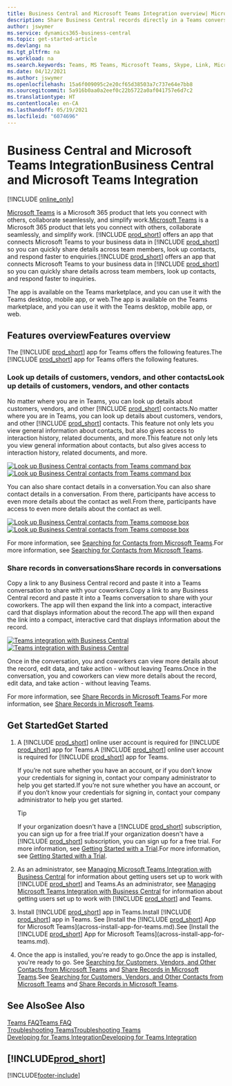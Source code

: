 ```yaml
---
title: Business Central and Microsoft Teams Integration overview| Microsoft Docs
description: Share Business Central records directly in a Teams conversation.
author: jswymer
ms.service: dynamics365-business-central
ms.topic: get-started-article
ms.devlang: na
ms.tgt_pltfrm: na
ms.workload: na
ms.search.keywords: Teams, MS Teams, Microsoft Teams, Skype, Link, Microsoft 365, collaborate, collaboration, teamwork
ms.date: 04/12/2021
ms.author: jswymer
ms.openlocfilehash: 15a6f009095c2e20cf65d38503a7c737e64e7bb8
ms.sourcegitcommit: 5a916b0aa0a2eef0c22b5722a0af041757e6d7c2
ms.translationtype: HT
ms.contentlocale: en-CA
ms.lasthandoff: 05/19/2021
ms.locfileid: "6074696"
---
```

# <a name="business-central-and-microsoft-teams-integration"></a><span data-ttu-id="13db9-103">Business Central and Microsoft Teams Integration</span><span class="sxs-lookup"><span data-stu-id="13db9-103">Business Central and Microsoft Teams Integration</span></span>

[!INCLUDE [online_only](includes/online_only.md)]

<span data-ttu-id="13db9-104">[Microsoft Teams](https://www.microsoft.com/en-us/microsoft-365/microsoft-teams) is a Microsoft 365 product that lets you connect with others, collaborate seamlessly, and simplify work.</span><span class="sxs-lookup"><span data-stu-id="13db9-104">[Microsoft Teams](https://www.microsoft.com/en-us/microsoft-365/microsoft-teams) is a Microsoft 365 product that lets you connect with others, collaborate seamlessly, and simplify work.</span></span> <span data-ttu-id="13db9-105">[!INCLUDE [prod_short](includes/prod_short.md)] offers an app that connects Microsoft Teams to your business data in [!INCLUDE [prod_short](includes/prod_short.md)] so you can quickly share details across team members, look up contacts, and respond faster to enquiries.</span><span class="sxs-lookup"><span data-stu-id="13db9-105">[!INCLUDE [prod_short](includes/prod_short.md)] offers an app that connects Microsoft Teams to your business data in [!INCLUDE [prod_short](includes/prod_short.md)] so you can quickly share details across team members, look up contacts, and respond faster to inquiries.</span></span>

<span data-ttu-id="13db9-106">The app is available on the Teams marketplace, and you can use it with the Teams desktop, mobile app, or web.</span><span class="sxs-lookup"><span data-stu-id="13db9-106">The app is available on the Teams marketplace, and you can use it with the Teams desktop, mobile app, or web.</span></span>

## <a name="features-overview"></a><span data-ttu-id="13db9-107">Features overview</span><span class="sxs-lookup"><span data-stu-id="13db9-107">Features overview</span></span>

<span data-ttu-id="13db9-108">The [!INCLUDE [prod_short](includes/prod_short.md)] app for Teams offers the following features.</span><span class="sxs-lookup"><span data-stu-id="13db9-108">The [!INCLUDE [prod_short](includes/prod_short.md)] app for Teams offers the following features.</span></span>

### <a name="look-up-details-of-customers-vendors-and-other-contacts"></a><span data-ttu-id="13db9-109">Look up details of customers, vendors, and other contacts</span><span class="sxs-lookup"><span data-stu-id="13db9-109">Look up details of customers, vendors, and other contacts</span></span>

<span data-ttu-id="13db9-110">No matter where you are in Teams, you can look up details about customers, vendors, and other [!INCLUDE [prod_short](includes/prod_short.md)] contacts.</span><span class="sxs-lookup"><span data-stu-id="13db9-110">No matter where you are in Teams, you can look up details about customers, vendors, and other [!INCLUDE [prod_short](includes/prod_short.md)] contacts.</span></span> <span data-ttu-id="13db9-111">This feature not only lets you view general information about contacts, but also gives access to interaction history, related documents, and more.</span><span class="sxs-lookup"><span data-stu-id="13db9-111">This feature not only lets you view general information about contacts, but also gives access to interaction history, related documents, and more.</span></span>

 <span data-ttu-id="13db9-112">[![Look up Business Central contacts from Teams command box](media/teams-contacts-overview.png)](media/teams-contacts-overview.png#lightbox)</span><span class="sxs-lookup"><span data-stu-id="13db9-112">[![Look up Business Central contacts from Teams command box](media/teams-contacts-overview.png)](media/teams-contacts-overview.png#lightbox)</span></span>

<span data-ttu-id="13db9-113">You can also share contact details in a conversation.</span><span class="sxs-lookup"><span data-stu-id="13db9-113">You can also share contact details in a conversation.</span></span> <span data-ttu-id="13db9-114">From there, participants have access to even more details about the contact as well.</span><span class="sxs-lookup"><span data-stu-id="13db9-114">From there, participants have access to even more details about the contact as well.</span></span>

 <span data-ttu-id="13db9-115">[![Look up Business Central contacts from Teams compose box](media/teams-contacts.png)](media/teams-contacts.png#lightbox)</span><span class="sxs-lookup"><span data-stu-id="13db9-115">[![Look up Business Central contacts from Teams compose box](media/teams-contacts.png)](media/teams-contacts.png#lightbox)</span></span>

<span data-ttu-id="13db9-116">For more information, see [Searching for Contacts from Microsoft Teams](across-search-contacts-teams.md).</span><span class="sxs-lookup"><span data-stu-id="13db9-116">For more information, see [Searching for Contacts from Microsoft Teams](across-search-contacts-teams.md).</span></span>

### <a name="share-records-in-conversations"></a><span data-ttu-id="13db9-117">Share records in conversations</span><span class="sxs-lookup"><span data-stu-id="13db9-117">Share records in conversations</span></span>

<span data-ttu-id="13db9-118">Copy a link to any Business Central record and paste it into a Teams conversation to share with your coworkers.</span><span class="sxs-lookup"><span data-stu-id="13db9-118">Copy a link to any Business Central record and paste it into a Teams conversation to share with your coworkers.</span></span> <span data-ttu-id="13db9-119">The app will then expand the link into a compact, interactive card that displays information about the record.</span><span class="sxs-lookup"><span data-stu-id="13db9-119">The app will then expand the link into a compact, interactive card that displays information about the record.</span></span>

<span data-ttu-id="13db9-120">[![Teams integration with Business Central](media/teams-intro-v3.png)](media/teams-intro-v3.png#lightbox)</span><span class="sxs-lookup"><span data-stu-id="13db9-120">[![Teams integration with Business Central](media/teams-intro-v3.png)](media/teams-intro-v3.png#lightbox)</span></span>

<span data-ttu-id="13db9-121">Once in the conversation, you and coworkers can view more details about the record, edit data, and take action - without leaving Teams.</span><span class="sxs-lookup"><span data-stu-id="13db9-121">Once in the conversation, you and coworkers can view more details about the record, edit data, and take action - without leaving Teams.</span></span>

<span data-ttu-id="13db9-122">For more information, see [Share Records in Microsoft Teams](across-working-with-teams.md).</span><span class="sxs-lookup"><span data-stu-id="13db9-122">For more information, see [Share Records in Microsoft Teams](across-working-with-teams.md).</span></span>

## <a name="get-started"></a><span data-ttu-id="13db9-123">Get Started</span><span class="sxs-lookup"><span data-stu-id="13db9-123">Get Started</span></span>

1. <span data-ttu-id="13db9-124">A [!INCLUDE [prod_short](includes/prod_short.md)] online user account is required for [!INCLUDE [prod_short](includes/prod_short.md)] app for Teams.</span><span class="sxs-lookup"><span data-stu-id="13db9-124">A [!INCLUDE [prod_short](includes/prod_short.md)] online user account is required for [!INCLUDE [prod_short](includes/prod_short.md)] app for Teams.</span></span>

    <span data-ttu-id="13db9-125">If you’re not sure whether you have an account, or if you don’t know your credentials for signing in, contact your company administrator to help you get started.</span><span class="sxs-lookup"><span data-stu-id="13db9-125">If you’re not sure whether you have an account, or if you don’t know your credentials for signing in, contact your company administrator to help you get started.</span></span>

    > [!TIP]
    > <span data-ttu-id="13db9-126">If your organization doesn't have a [!INCLUDE [prod_short](includes/prod_short.md)] subscription, you can sign up for a free trial.</span><span class="sxs-lookup"><span data-stu-id="13db9-126">If your organization doesn't have a [!INCLUDE [prod_short](includes/prod_short.md)] subscription, you can sign up for a free trial.</span></span> <span data-ttu-id="13db9-127">For more information, see [Getting Started with a Trial](across-preview.md#getting-started-with-a-trial).</span><span class="sxs-lookup"><span data-stu-id="13db9-127">For more information, see [Getting Started with a Trial](across-preview.md#getting-started-with-a-trial).</span></span>

2. <span data-ttu-id="13db9-128">As an administrator, see [Managing Microsoft Teams Integration with Business Central](admin-teams-integration.md) for information about getting users set up to work with [!INCLUDE [prod_short](includes/prod_short.md)] and Teams.</span><span class="sxs-lookup"><span data-stu-id="13db9-128">As an administrator, see [Managing Microsoft Teams Integration with Business Central](admin-teams-integration.md) for information about getting users set up to work with [!INCLUDE [prod_short](includes/prod_short.md)] and Teams.</span></span>
3. <span data-ttu-id="13db9-129">Install [!INCLUDE [prod_short](includes/prod_short.md)] app in Teams.</span><span class="sxs-lookup"><span data-stu-id="13db9-129">Install [!INCLUDE [prod_short](includes/prod_short.md)] app in Teams.</span></span> <span data-ttu-id="13db9-130">See [Install the [!INCLUDE [prod_short](includes/prod_short.md)] App for Microsoft Teams](across-install-app-for-teams.md).</span><span class="sxs-lookup"><span data-stu-id="13db9-130">See [Install the [!INCLUDE [prod_short](includes/prod_short.md)] App for Microsoft Teams](across-install-app-for-teams.md).</span></span>
4. <span data-ttu-id="13db9-131">Once the app is installed, you're ready to go.</span><span class="sxs-lookup"><span data-stu-id="13db9-131">Once the app is installed, you're ready to go.</span></span> <span data-ttu-id="13db9-132">See [Searching for Customers, Vendors, and Other Contacts from Microsoft Teams](across-search-contacts-teams.md) and [Share Records in Microsoft Teams](across-working-with-teams.md).</span><span class="sxs-lookup"><span data-stu-id="13db9-132">See [Searching for Customers, Vendors, and Other Contacts from Microsoft Teams](across-search-contacts-teams.md) and [Share Records in Microsoft Teams](across-working-with-teams.md).</span></span> 

## <a name="see-also"></a><span data-ttu-id="13db9-133">See Also</span><span class="sxs-lookup"><span data-stu-id="13db9-133">See Also</span></span>

[<span data-ttu-id="13db9-134">Teams FAQ</span><span class="sxs-lookup"><span data-stu-id="13db9-134">Teams FAQ</span></span>](teams-faq.md)  
[<span data-ttu-id="13db9-135">Troubleshooting Teams</span><span class="sxs-lookup"><span data-stu-id="13db9-135">Troubleshooting Teams</span></span>](admin-teams-troubleshooting.md)  
[<span data-ttu-id="13db9-136">Developing for Teams Integration</span><span class="sxs-lookup"><span data-stu-id="13db9-136">Developing for Teams Integration</span></span>](/dynamics365/business-central/dev-itpro/developer/devenv-develop-for-teams)
  
## [!INCLUDE[prod_short](includes/free_trial_md.md)]  


[!INCLUDE[footer-include](includes/footer-banner.md)]